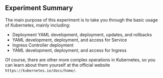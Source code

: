 ## Experiment Summary

The main purpose of this experiment is to take you through the basic usage of Kubernetes, mainly including:

- Deployment YAML development, deployment, updates, and rollbacks
- YAML development, deployment, and access for Service
- Ingress Controller deployment
- YAML development, deployment, and access for Ingress

Of course, there are other more complex operations in Kubernetes, so you can learn about them yourself at the official website `https://kubernetes.io/docs/home/`.
